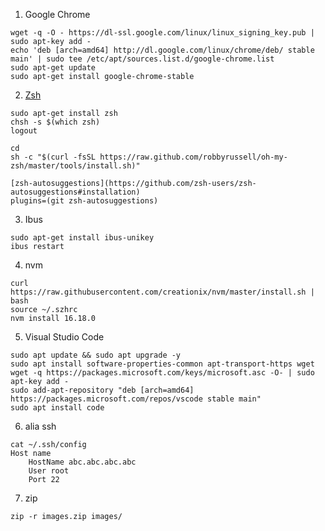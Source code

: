 
1. Google Chrome
```
wget -q -O - https://dl-ssl.google.com/linux/linux_signing_key.pub | sudo apt-key add -
echo 'deb [arch=amd64] http://dl.google.com/linux/chrome/deb/ stable main' | sudo tee /etc/apt/sources.list.d/google-chrome.list
sudo apt-get update 
sudo apt-get install google-chrome-stable
```

2. [Zsh](https://viblo.asia/p/cai-oh-my-zsh-powerlevel10k-toi-uu-va-su-dung-phim-tat-cho-terminal-ORNZqowM50n#_4-tim-hieu-zsh-8)
```
sudo apt-get install zsh
chsh -s $(which zsh)
logout

cd
sh -c "$(curl -fsSL https://raw.github.com/robbyrussell/oh-my-zsh/master/tools/install.sh)"

[zsh-autosuggestions](https://github.com/zsh-users/zsh-autosuggestions#installation)
plugins=(git zsh-autosuggestions)
```

3. Ibus
```
sudo apt-get install ibus-unikey
ibus restart
```

4. nvm
```
curl https://raw.githubusercontent.com/creationix/nvm/master/install.sh | bash
source ~/.szhrc
nvm install 16.18.0
```

5. Visual Studio Code
```
sudo apt update && sudo apt upgrade -y
sudo apt install software-properties-common apt-transport-https wget
wget -q https://packages.microsoft.com/keys/microsoft.asc -O- | sudo apt-key add -
sudo add-apt-repository "deb [arch=amd64] https://packages.microsoft.com/repos/vscode stable main"
sudo apt install code
```


6. alia ssh
```
cat ~/.ssh/config 
Host name
    HostName abc.abc.abc.abc
    User root
    Port 22
```

7. zip
```
zip -r images.zip images/
```
